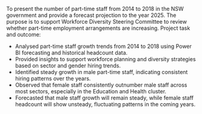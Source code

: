 To present the number of part-time staff from 2014 to 2018 in the NSW government and provide a forecast projection to the year 2025. The purpose is to support Workforce Diversity Steering Committee to review whether part-time employment arrangements are increasing.
Project task and outcome:
-	Analysed part-time staff growth trends from 2014 to 2018 using Power BI forecasting and historical headcount data.
-	Provided insights to support workforce planning and diversity strategies based on sector and gender hiring trends.
-	Identified steady growth in male part-time staff, indicating consistent hiring patterns over the years.
-	Observed that female staff consistently outnumber male staff across most sectors, especially in the Education and Health cluster.
-	Forecasted that male staff growth will remain steady, while female staff headcount will show unsteady, fluctuating patterns in the coming years.

